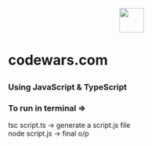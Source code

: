 <div align = "center">
    <img src="https://www.codewars.com/packs/assets/logo.61192cf7.svg" width = 50 height = 50/>
</div>

# <p color="red">codewars.com</p>

### <div>Using <span color = "yellow">JavaScript</span> & <span color = "#3498db">TypeScript</span></div>

### <p color = "crimson">To run in terminal => </p>

<p color = "greenyellow">tsc script.ts -> generate a script.js file <br> node script.js -> final o/p</p>
